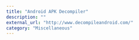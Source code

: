 ```yaml
---
title: "Android APK Decompiler"
description: ""
external_url: "http://www.decompileandroid.com/"
category: "Miscellaneous"
---
```

